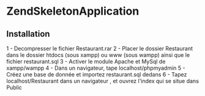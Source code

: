 ZendSkeletonApplication
=======================

Installation
------------
1 - Decompresser le fichier Restaurant.rar
2 - Placer le dossier Restaurant dans le dossier htdocs (sous xampp) ou www (sous wampp)
    ainsi que le fichier restaurant.sql
3 - Activer le module Apache et MySql de xampp/wampp 
4 - Dans un navigateur, tape localhost/phpmyadmin
5 - Créez une base de donnée et importez restaurant.sql dedans
6 - Tapez localhost/Restaurant dans un navigateur , et ouvrez l'index qui se situe dans Public
